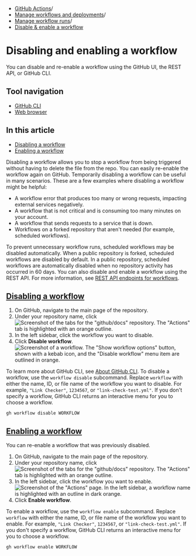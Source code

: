   * [GitHub Actions](https://docs.github.com/en/actions "GitHub Actions")/
  * [Manage workflows and deployments](https://docs.github.com/en/actions/managing-workflow-runs-and-deployments "Manage workflows and deployments")/
  * [Manage workflow runs](https://docs.github.com/en/actions/managing-workflow-runs-and-deployments/managing-workflow-runs "Manage workflow runs")/
  * [Disable & enable a workflow](https://docs.github.com/en/actions/managing-workflow-runs-and-deployments/managing-workflow-runs/disabling-and-enabling-a-workflow "Disable & enable a workflow")


# Disabling and enabling a workflow
You can disable and re-enable a workflow using the GitHub UI, the REST API, or GitHub CLI.
## Tool navigation
  * [GitHub CLI](https://docs.github.com/en/actions/managing-workflow-runs-and-deployments/managing-workflow-runs/disabling-and-enabling-a-workflow?tool=cli)
  * [Web browser](https://docs.github.com/en/actions/managing-workflow-runs-and-deployments/managing-workflow-runs/disabling-and-enabling-a-workflow?tool=webui)


## In this article
  * [Disabling a workflow](https://docs.github.com/en/actions/managing-workflow-runs-and-deployments/managing-workflow-runs/disabling-and-enabling-a-workflow#disabling-a-workflow)
  * [Enabling a workflow](https://docs.github.com/en/actions/managing-workflow-runs-and-deployments/managing-workflow-runs/disabling-and-enabling-a-workflow#enabling-a-workflow)


Disabling a workflow allows you to stop a workflow from being triggered without having to delete the file from the repo. You can easily re-enable the workflow again on GitHub.
Temporarily disabling a workflow can be useful in many scenarios. These are a few examples where disabling a workflow might be helpful:
  * A workflow error that produces too many or wrong requests, impacting external services negatively.
  * A workflow that is not critical and is consuming too many minutes on your account.
  * A workflow that sends requests to a service that is down.
  * Workflows on a forked repository that aren't needed (for example, scheduled workflows).


To prevent unnecessary workflow runs, scheduled workflows may be disabled automatically. When a public repository is forked, scheduled workflows are disabled by default. In a public repository, scheduled workflows are automatically disabled when no repository activity has occurred in 60 days.
You can also disable and enable a workflow using the REST API. For more information, see [REST API endpoints for workflows](https://docs.github.com/en/rest/actions/workflows).
## [Disabling a workflow](https://docs.github.com/en/actions/managing-workflow-runs-and-deployments/managing-workflow-runs/disabling-and-enabling-a-workflow#disabling-a-workflow)
  1. On GitHub, navigate to the main page of the repository.
  2. Under your repository name, click 
![Screenshot of the tabs for the "github/docs" repository. The "Actions" tab is highlighted with an orange outline.](https://docs.github.com/assets/cb-12958/images/help/repository/actions-tab-global-nav-update.png)
  3. In the left sidebar, click the workflow you want to disable.
  4. Click **Disable workflow**.
![Screenshot of a workflow. The "Show workflow options" button, shown with a kebab icon, and the "Disable workflow" menu item are outlined in orange.](https://docs.github.com/assets/cb-117573/images/help/repository/actions-disable-workflow-2022.png)


To learn more about GitHub CLI, see [About GitHub CLI](https://docs.github.com/en/github-cli/github-cli/about-github-cli).
To disable a workflow, use the `workflow disable` subcommand. Replace `workflow` with either the name, ID, or file name of the workflow you want to disable. For example, `"Link Checker"`, `1234567`, or `"link-check-test.yml"`. If you don't specify a workflow, GitHub CLI returns an interactive menu for you to choose a workflow.
```
gh workflow disable WORKFLOW

```

## [Enabling a workflow](https://docs.github.com/en/actions/managing-workflow-runs-and-deployments/managing-workflow-runs/disabling-and-enabling-a-workflow#enabling-a-workflow)
You can re-enable a workflow that was previously disabled.
  1. On GitHub, navigate to the main page of the repository.
  2. Under your repository name, click 
![Screenshot of the tabs for the "github/docs" repository. The "Actions" tab is highlighted with an orange outline.](https://docs.github.com/assets/cb-12958/images/help/repository/actions-tab-global-nav-update.png)
  3. In the left sidebar, click the workflow you want to enable.
![Screenshot of the "Actions" page. In the left sidebar, a workflow name is highlighted with an outline in dark orange.](https://docs.github.com/assets/cb-52849/images/help/repository/actions-select-disabled-workflow-2022.png)
  4. Click **Enable workflow**.


To enable a workflow, use the `workflow enable` subcommand. Replace `workflow` with either the name, ID, or file name of the workflow you want to enable. For example, `"Link Checker"`, `1234567`, or `"link-check-test.yml"`. If you don't specify a workflow, GitHub CLI returns an interactive menu for you to choose a workflow.
```
gh workflow enable WORKFLOW

```

